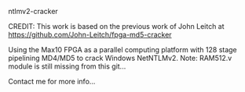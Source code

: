 
ntlmv2-cracker

CREDIT: This work is based on the previous work of John Leitch at https://github.com/John-Leitch/fpga-md5-cracker

Using the Max10 FPGA as a parallel computing platform with 128 stage pipelining MD4/MD5 to crack Windows NetNTLMv2.
Note: RAM512.v module is still missing from this git...

Contact me for more info...
